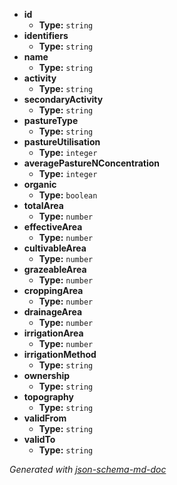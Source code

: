  - <b id="#/properties/id">id</b>
	 - **Type:** `string`
 - <b id="#/properties/identifiers">identifiers</b>
	 - **Type:** `string`
 - <b id="#/properties/name">name</b>
	 - **Type:** `string`
 - <b id="#/properties/activity">activity</b>
	 - **Type:** `string`
 - <b id="#/properties/secondaryActivity">secondaryActivity</b>
	 - **Type:** `string`
 - <b id="#/properties/pastureType">pastureType</b>
	 - **Type:** `string`
 - <b id="#/properties/pastureUtilisation">pastureUtilisation</b>
	 - **Type:** `integer`
 - <b id="#/properties/averagePastureNConcentration">averagePastureNConcentration</b>
	 - **Type:** `integer`
 - <b id="#/properties/organic">organic</b>
	 - **Type:** `boolean`
 - <b id="#/properties/totalArea">totalArea</b>
	 - **Type:** `number`
 - <b id="#/properties/effectiveArea">effectiveArea</b>
	 - **Type:** `number`
 - <b id="#/properties/cultivableArea">cultivableArea</b>
	 - **Type:** `number`
 - <b id="#/properties/grazeableArea">grazeableArea</b>
	 - **Type:** `number`
 - <b id="#/properties/croppingArea">croppingArea</b>
	 - **Type:** `number`
 - <b id="#/properties/drainageArea">drainageArea</b>
	 - **Type:** `number`
 - <b id="#/properties/irrigationArea">irrigationArea</b>
	 - **Type:** `number`
 - <b id="#/properties/irrigationMethod">irrigationMethod</b>
	 - **Type:** `string`
 - <b id="#/properties/ownership">ownership</b>
	 - **Type:** `string`
 - <b id="#/properties/topography">topography</b>
	 - **Type:** `string`
 - <b id="#/properties/validFrom">validFrom</b>
	 - **Type:** `string`
 - <b id="#/properties/validTo">validTo</b>
	 - **Type:** `string`

_Generated with [json-schema-md-doc](https://brianwendt.github.io/json-schema-md-doc/)_